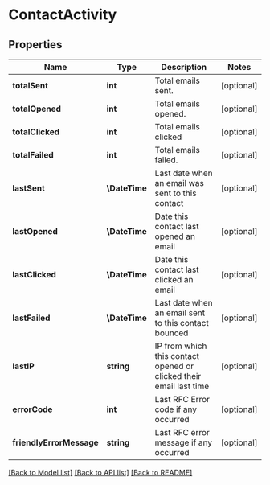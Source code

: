# ContactActivity

## Properties
Name | Type | Description | Notes
------------ | ------------- | ------------- | -------------
**totalSent** | **int** | Total emails sent. | [optional] 
**totalOpened** | **int** | Total emails opened. | [optional] 
**totalClicked** | **int** | Total emails clicked | [optional] 
**totalFailed** | **int** | Total emails failed. | [optional] 
**lastSent** | **\DateTime** | Last date when an email was sent to this contact | [optional] 
**lastOpened** | **\DateTime** | Date this contact last opened an email | [optional] 
**lastClicked** | **\DateTime** | Date this contact last clicked an email | [optional] 
**lastFailed** | **\DateTime** | Last date when an email sent to this contact bounced | [optional] 
**lastIP** | **string** | IP from which this contact opened or clicked their email last time | [optional] 
**errorCode** | **int** | Last RFC Error code if any occurred | [optional] 
**friendlyErrorMessage** | **string** | Last RFC error message if any occurred | [optional] 

[[Back to Model list]](../README.md#documentation-for-models) [[Back to API list]](../README.md#documentation-for-api-endpoints) [[Back to README]](../README.md)



